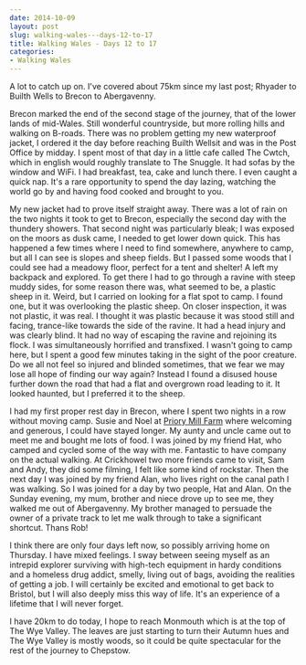 ```yaml
---
date: 2014-10-09
layout: post
slug: walking-wales---days-12-to-17
title: Walking Wales - Days 12 to 17
categories:
- Walking Wales
---
```


A lot to catch up on. I've covered about 75km since my last post; Rhyader to Builth Wells to Brecon to Abergavenny.

Brecon marked the end of the second stage of the journey, that of the lower lands of mid-Wales. Still wonderful countryside, but more rolling hills and walking on B-roads. There was no problem getting my new waterproof jacket, I ordered it the day before reaching Builth Wellsit and was in the Post Office by midday. I spent most of that day in a little cafe called The Cwtch, which in english would roughly translate to The Snuggle. It had sofas by the window and WiFi. I had breakfast, tea, cake and lunch there. I even caught a quick nap. It's a rare opportunity to spend the day lazing, watching the world go by and having food cooked and brought to you.

My new jacket had to prove itself straight away. There was a lot of rain on the two nights it took to get to Brecon, especially the second day with the thundery showers. That second night was particularly bleak; I was exposed on the moors as dusk came, I needed to get lower down quick. This has happened a few times where I need to find somewhere, anywhere to camp, but all I can see is slopes and sheep fields. But I passed some woods that I could see had a meadowy floor, perfect for a tent and shelter! A left my backpack and explored. To get there I had to go through a ravine with steep muddy sides, for some reason there was, what seemed to be, a plastic sheep in it. Weird, but I carried on looking for a flat spot to camp. I found one, but it was overlooking the plastic sheep. On closer inspection, it was not plastic, it was real. I thought it was plastic because it was stood still and facing, trance-like towards the side of the ravine. It had a head injury and was clearly blind. It had no way of escaping the ravine and rejoining its flock. I was simultaneously horrified and transfixed. I wasn't going to camp here, but I spent a good few minutes taking in the sight of the poor creature. Do we all not feel so injured and blinded sometimes, that we fear we may lose all hope of finding our way again? Instead I found a disused house further down the road that had a flat and overgrown road leading to it. It looked haunted, but I preferred it to the sheep.

I had my first proper rest day in Brecon, where I spent two nights in a row without moving camp. Susie and Noel at [Priory Mill Farm](http://priorymillfarm.co.uk) where welcoming and generous, I could have stayed longer. My aunty and uncle came out to meet me and bought me lots of food. I was joined by my friend Hat, who camped and cycled some of the way with me. Fantastic to have company on the actual walking. At Crickhowel two more friends came to visit, Sam and Andy, they did some filming, I felt like some kind of rockstar. Then the next day I was joined by my friend Alan, who lives right on the canal path I was walking. So I was joined for a day by two people, Hat and Alan. On the Sunday evening, my mum, brother and niece drove up to see me, they walked me out of Abergavenny. My brother managed to persuade the owner of a private track to let me walk through to take a significant shortcut. Thans Rob!

I think there are only four days left now, so possibly arriving home on Thursday. I have mixed feelings. I sway between seeing myself as an intrepid explorer surviving with high-tech equipment in hardy conditions and a homeless drug addict, smelly, living out of bags, avoiding the realities of getting a job. I will certainly be excited and emotional to get back to Bristol, but I will also deeply miss this way of life. It's an experience of a lifetime that I will never forget.

I have 20km to do today, I hope to reach Monmouth which is at the top of The Wye Valley. The leaves are just starting to turn their Autumn hues and The Wye Valley is mostly woods, so it could be quite spectacular for the rest of the journey to Chepstow.
